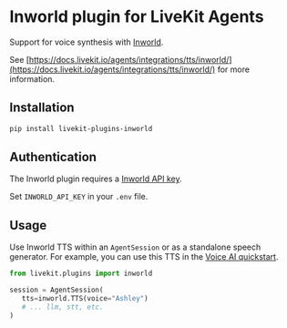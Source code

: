 # Inworld plugin for LiveKit Agents

Support for voice synthesis with [Inworld](https://beta.docs.inworld.ai/api-reference/ttsAPI/texttospeech/synthesize-speech).

See [https://docs.livekit.io/agents/integrations/tts/inworld/](https://docs.livekit.io/agents/integrations/tts/inworld/) for more information.

## Installation

```bash
pip install livekit-plugins-inworld
```

## Authentication

The Inworld plugin requires a [Inworld API key](https://studio.inworld.ai/login).

Set `INWORLD_API_KEY` in your `.env` file.

## Usage

Use Inworld TTS within an `AgentSession` or as a standalone speech generator. For example,
you can use this TTS in the [Voice AI quickstart](/agents/start/voice-ai/).

```python
from livekit.plugins import inworld

session = AgentSession(
   tts=inworld.TTS(voice="Ashley")
   # ... llm, stt, etc.
)
```
